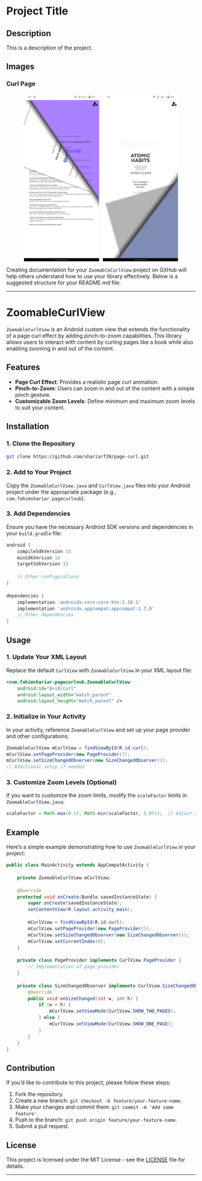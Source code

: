 # Project Title

## Description
This is a description of the project.

## Images
### Curl Page
<div style="display: flex; justify-content: center;">
    <img src="git_img1.jpeg" alt="Curl page" width="200" style="margin-right: 10px;" />
    <img src="git_img2.jpeg" alt="Curl page" width="200" />
</div>


Creating documentation for your `ZoomableCurlView` project on GitHub will help others understand how to use your library effectively. Below is a suggested structure for your README.md file:

---

# ZoomableCurlView

`ZoomableCurlView` is an Android custom view that extends the functionality of a page curl effect by adding pinch-to-zoom capabilities. This library allows users to interact with content by curling pages like a book while also enabling zooming in and out of the content.

## Features

- **Page Curl Effect**: Provides a realistic page curl animation.
- **Pinch-to-Zoom**: Users can zoom in and out of the content with a simple pinch gesture.
- **Customizable Zoom Levels**: Define minimum and maximum zoom levels to suit your content.

## Installation

### 1. Clone the Repository

```bash
git clone https://github.com/shariarf39/page-curl.git
```

### 2. Add to Your Project

Copy the `ZoomableCurlView.java` and `CurlView.java` files into your Android project under the appropriate package (e.g., `com.fahimshariar.pagecurlnub`).

### 3. Add Dependencies

Ensure you have the necessary Android SDK versions and dependencies in your `build.gradle` file:

```groovy
android {
    compileSdkVersion 33
    minSdkVersion 16
    targetSdkVersion 33

    // Other configurations
}

dependencies {
    implementation 'androidx.core:core-ktx:1.10.1'
    implementation 'androidx.appcompat:appcompat:1.7.0'
    // Other dependencies
}
```

## Usage

### 1. Update Your XML Layout

Replace the default `CurlView` with `ZoomableCurlView` in your XML layout file:

```xml
<com.fahimshariar.pagecurlnub.ZoomableCurlView
    android:id="@+id/curl"
    android:layout_width="match_parent"
    android:layout_height="match_parent" />
```

### 2. Initialize in Your Activity

In your activity, reference `ZoomableCurlView` and set up your page provider and other configurations:

```java
ZoomableCurlView mCurlView = findViewById(R.id.curl);
mCurlView.setPageProvider(new PageProvider());
mCurlView.setSizeChangedObserver(new SizeChangedObserver());
// Additional setup if needed
```

### 3. Customize Zoom Levels (Optional)

If you want to customize the zoom limits, modify the `scaleFactor` limits in `ZoomableCurlView.java`:

```java
scaleFactor = Math.max(0.1f, Math.min(scaleFactor, 5.0f));  // Adjust as needed
```

## Example

Here’s a simple example demonstrating how to use `ZoomableCurlView` in your project:

```java
public class MainActivity extends AppCompatActivity {

    private ZoomableCurlView mCurlView;

    @Override
    protected void onCreate(Bundle savedInstanceState) {
        super.onCreate(savedInstanceState);
        setContentView(R.layout.activity_main);

        mCurlView = findViewById(R.id.curl);
        mCurlView.setPageProvider(new PageProvider());
        mCurlView.setSizeChangedObserver(new SizeChangedObserver());
        mCurlView.setCurrentIndex(0);
    }

    private class PageProvider implements CurlView.PageProvider {
        // Implementation of page provider
    }

    private class SizeChangedObserver implements CurlView.SizeChangedObserver {
        @Override
        public void onSizeChanged(int w, int h) {
            if (w > h) {
                mCurlView.setViewMode(CurlView.SHOW_TWO_PAGES);
            } else {
                mCurlView.setViewMode(CurlView.SHOW_ONE_PAGE);
            }
        }
    }
}
```

## Contribution

If you’d like to contribute to this project, please follow these steps:

1. Fork the repository.
2. Create a new branch: `git checkout -b feature/your-feature-name`.
3. Make your changes and commit them: `git commit -m 'Add some feature'`.
4. Push to the branch: `git push origin feature/your-feature-name`.
5. Submit a pull request.

## License

This project is licensed under the MIT License - see the [LICENSE](LICENSE) file for details.

---
